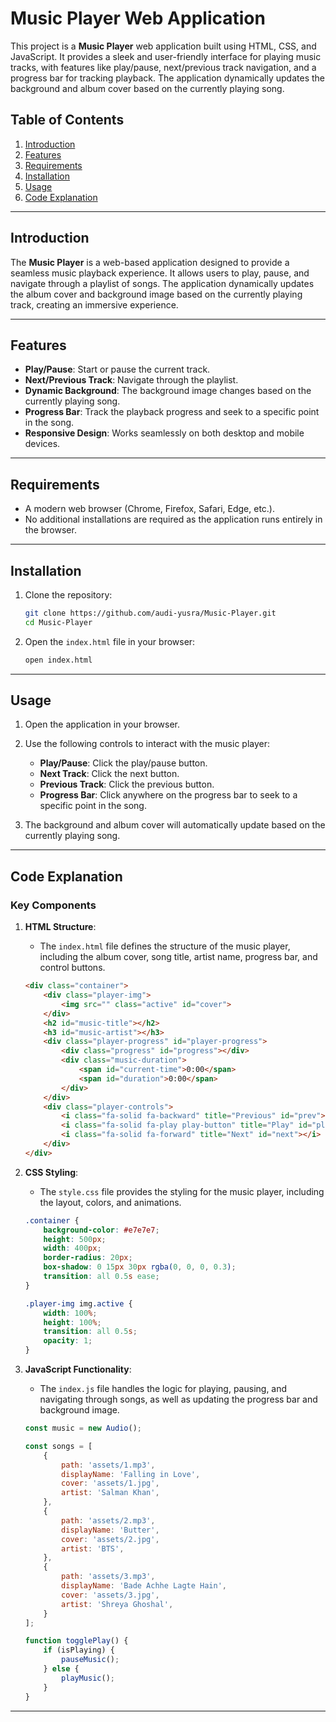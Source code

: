 # Music Player Web Application

This project is a **Music Player** web application built using HTML, CSS, and JavaScript. It provides a sleek and user-friendly interface for playing music tracks, with features like play/pause, next/previous track navigation, and a progress bar for tracking playback. The application dynamically updates the background and album cover based on the currently playing song.

## Table of Contents
1. [Introduction](#introduction)
2. [Features](#features)
3. [Requirements](#requirements)
4. [Installation](#installation)
5. [Usage](#usage)
6. [Code Explanation](#code-explanation)

---

## Introduction

The **Music Player** is a web-based application designed to provide a seamless music playback experience. It allows users to play, pause, and navigate through a playlist of songs. The application dynamically updates the album cover and background image based on the currently playing track, creating an immersive experience.

---

## Features

- **Play/Pause**: Start or pause the current track.
- **Next/Previous Track**: Navigate through the playlist.
- **Dynamic Background**: The background image changes based on the currently playing song.
- **Progress Bar**: Track the playback progress and seek to a specific point in the song.
- **Responsive Design**: Works seamlessly on both desktop and mobile devices.

---

## Requirements

- A modern web browser (Chrome, Firefox, Safari, Edge, etc.).
- No additional installations are required as the application runs entirely in the browser.

---

## Installation

1. Clone the repository:
   ```bash
   git clone https://github.com/audi-yusra/Music-Player.git
   cd Music-Player
   ```

2. Open the `index.html` file in your browser:
   ```bash
   open index.html
   ```

---

## Usage

1. Open the application in your browser.
2. Use the following controls to interact with the music player:
   - **Play/Pause**: Click the play/pause button.
   - **Next Track**: Click the next button.
   - **Previous Track**: Click the previous button.
   - **Progress Bar**: Click anywhere on the progress bar to seek to a specific point in the song.

3. The background and album cover will automatically update based on the currently playing song.

---

## Code Explanation

### Key Components

1. **HTML Structure**:
   - The `index.html` file defines the structure of the music player, including the album cover, song title, artist name, progress bar, and control buttons.

   ```html
   <div class="container">
       <div class="player-img">
           <img src="" class="active" id="cover">
       </div>
       <h2 id="music-title"></h2>
       <h3 id="music-artist"></h3>
       <div class="player-progress" id="player-progress">
           <div class="progress" id="progress"></div>
           <div class="music-duration">
               <span id="current-time">0:00</span>
               <span id="duration">0:00</span>
           </div>
       </div>
       <div class="player-controls">
           <i class="fa-solid fa-backward" title="Previous" id="prev"></i>
           <i class="fa-solid fa-play play-button" title="Play" id="play"></i>
           <i class="fa-solid fa-forward" title="Next" id="next"></i>
       </div>
   </div>
   ```

2. **CSS Styling**:
   - The `style.css` file provides the styling for the music player, including the layout, colors, and animations.

   ```css
   .container {
       background-color: #e7e7e7;
       height: 500px;
       width: 400px;
       border-radius: 20px;
       box-shadow: 0 15px 30px rgba(0, 0, 0, 0.3);
       transition: all 0.5s ease;
   }

   .player-img img.active {
       width: 100%;
       height: 100%;
       transition: all 0.5s;
       opacity: 1;
   }
   ```

3. **JavaScript Functionality**:
   - The `index.js` file handles the logic for playing, pausing, and navigating through songs, as well as updating the progress bar and background image.

   ```javascript
   const music = new Audio();

   const songs = [
       {
           path: 'assets/1.mp3',
           displayName: 'Falling in Love',
           cover: 'assets/1.jpg',
           artist: 'Salman Khan',
       },
       {
           path: 'assets/2.mp3',
           displayName: 'Butter',
           cover: 'assets/2.jpg',
           artist: 'BTS',
       },
       {
           path: 'assets/3.mp3',
           displayName: 'Bade Achhe Lagte Hain',
           cover: 'assets/3.jpg',
           artist: 'Shreya Ghoshal',
       }
   ];

   function togglePlay() {
       if (isPlaying) {
           pauseMusic();
       } else {
           playMusic();
       }
   }
   ```

---
